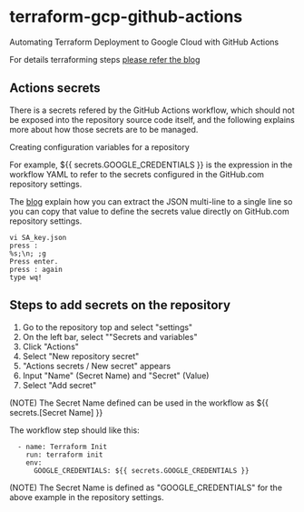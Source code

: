 # terraform-gcp-github-actions
Automating Terraform Deployment to Google Cloud with GitHub Actions

For details terraforming steps [please refer the blog](https://medium.com/@vikramshinde/automating-terraform-deployment-to-google-cloud-with-github-actions-17516c4fb2e5)

## Actions secrets
There is a secrets refered by the GitHub Actions workflow, which should not be exposed into the repository source code itself, and the following explains more about how those secrets are to be managed.

Creating configuration variables for a repository

For example, ${{ secrets.GOOGLE_CREDENTIALS }} is the expression in the workflow YAML to refer to the secrets configured in the GitHub.com repository settings.

The [blog](https://medium.com/@vikramshinde/automating-terraform-deployment-to-google-cloud-with-github-actions-17516c4fb2e5) explain how you can extract the JSON multi-line to a single line so you can copy that value to define the secrets value directly on GitHub.com repository settings.

```shell
vi SA_key.json
press :
%s;\n; ;g
Press enter.
press : again
type wq!
```

## Steps to add secrets on the repository
1. Go to the repository top and select "settings"
2. On the left bar, select ""Secrets and variables"
3. Click "Actions"
4. Select "New repository secret"
5. "Actions secrets / New secret" appears
6. Input "Name" (Secret Name) and "Secret" (Value)
7. Select "Add secret"

(NOTE) The Secret Name defined can be used in the workflow as ${{
secrets.[Secret Name] }}

The workflow step should like this:
```
  - name: Terraform Init
    run: terraform init
    env:
      GOOGLE_CREDENTIALS: ${{ secrets.GOOGLE_CREDENTIALS }}
```

(NOTE) The Secret Name is defined as "GOOGLE_CREDENTIALS" for the above example
in the repository settings.


